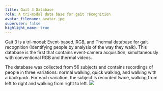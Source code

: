 ```yaml
---
title: Gait 3 Database
role: A tri-modal data base for gait recognition
avatar_filename: avatar.jpg
superuser: false
highlight_name: true
---
```

Gait 3 is a tri-modal: Event-based, RGB, and Thermal database for gait recognition (Identifying people by analysis of the way they walk). This database is the first that contains event-camera acquisition, simultaneously with conventional RGB and thermal videos. 

The database was collected from 56 subjects and contains recordings of people in three variations: normal walking, quick walking, and walking with a backpack. For each variation, the subject is recorded twice, walking from left to right and walking from right to left.
![](../../assets/media/example.png)
